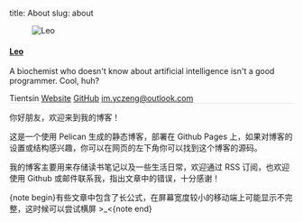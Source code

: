 title: About
slug: about

<aside class="post-author" style="margin-left: 0px;margin-right: 0px;border-top: none;border-bottom: 1px solid #e5e4e1;">
        <figure class="post-author-avatar">
            <img src="http://tseing.github.io/images/avatar.jpeg" alt="Leo" />
        </figure>
    <div class="post-author-bio">
        <h4 class="post-author-name"><a href="http://tseing.github.io/author/leo.html">Leo</a></h4>
        <p class="post-author-about">A biochemist who doesn't know about artificial intelligence isn't a good programmer. Cool, huh?</p>
        <span class="post-author-location"><i class="ic ic-location"></i> Tientsin</span>
        <span class="post-author-website"><a href="http://tseing.github.io"><i class="ic ic-link"></i> Website</a></span>
        <!-- Social linkes in alphabet order. -->
        <span class="post-author-github"><a target="_blank" href="https://github.com/Tseing"><i class="ic ic-link"></i> GitHub</a></span>
        <span class="post-author-email"><a target="_blank" href="mailto:im.yczeng@outlook.com"><i class="fa fa-envelope fa-fw"></i>  im.yczeng@outlook.com</a></span>
    </div>
    <div class="clear"></div>
</aside>

你好朋友，欢迎来到我的博客！

这是一个使用 Pelican 生成的静态博客，部署在 Github Pages 上，如果对博客的设置或结构感兴趣，你可以在网页的左下角你可以找到这个博客的源码。

我的博客主要用来存储读书笔记以及一些生活日常，欢迎通过 RSS 订阅，也欢迎使用 Github 或邮件联系我，指出文章中的错误，十分感谢！

{note begin}有些文章中包含了长公式，在屏幕宽度较小的移动端上可能显示不完整，这时候可以尝试横屏 >_<{note end}

